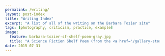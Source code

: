 ```yaml
---
permalink: /writing/
layout: post-index
title: "Writing Index"
excerpt: "A list of all of the writing on the Barbara Tozier site"
tags: [photography, criticism, practice, example]
image:
  feature: barbara-tozier-sf-shelf-poem-gray.jpg
  title: "A Science Fiction Shelf Poem (from the <a href='/gallery-stories/'>Stories</a> gallery)"
date: 2015-07-31
---
```


